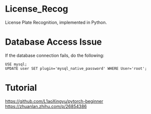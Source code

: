 # License_Recog
License Plate Recognition, implemented in Python.

# Database Access Issue
If the database connection fails, do the following:
```
USE mysql;
UPDATE user SET plugin='mysql_native_password' WHERE User='root';
```

# Tutorial
https://github.com/L1aoXingyu/pytorch-beginner
https://zhuanlan.zhihu.com/p/26854386
